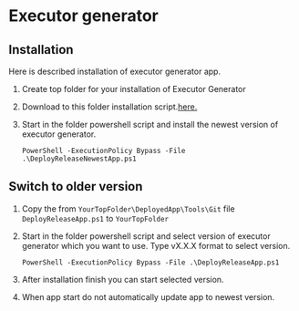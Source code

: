# Executor generator
## Installation
Here is described installation of executor generator app.

1.  Create top folder for your installation of Executor Generator
1.  Download to this folder installation script.[here.](installation/DeployReleaseNewestApp.ps1)
1.  Start in the folder powershell script and install the newest version of executor generator.  

        PowerShell -ExecutionPolicy Bypass -File .\DeployReleaseNewestApp.ps1 

## Switch to older version

1.  Copy the from  ```YourTopFolder\DeployedApp\Tools\Git``` file ```DeployReleaseApp.ps1``` to ```YourTopFolder```
1.  Start in the folder powershell script and select version of executor generator which you want to use. Type vX.X.X format to select version.  

        PowerShell -ExecutionPolicy Bypass -File .\DeployReleaseApp.ps1 

2.  After installation finish you can start selected version. 
2.  When app start do not automatically update app to newest version. 